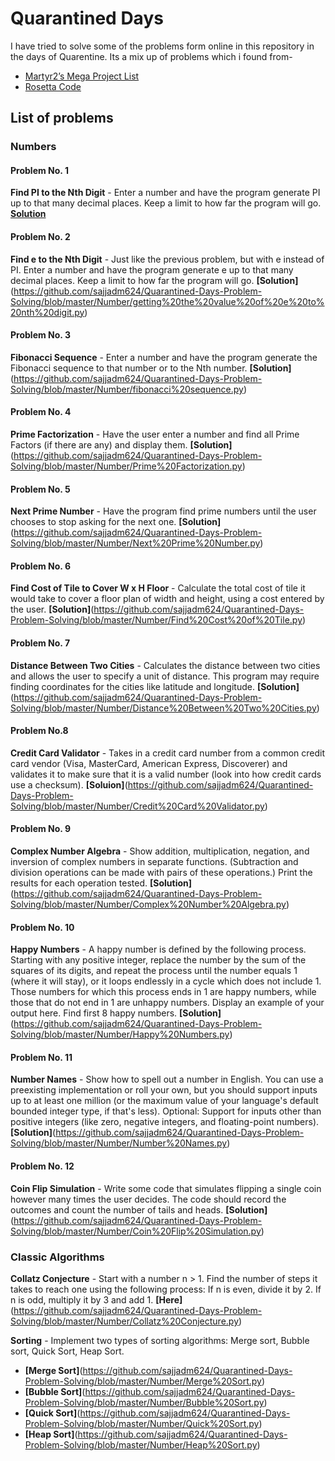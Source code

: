 # Quarantined Days
I have tried to solve some of the problems form online in this repository in the days of Quarentine.
Its a mix up of problems which i found from-
* [Martyr2’s Mega Project List](https://www.dreamincode.net/forums/topic/78802-martyr2s-mega-project-ideas-list/)
* [Rosetta Code](http://rosettacode.org/wiki/Rosetta_Code)

## List of problems
### Numbers
#### Problem No. 1
**Find PI to the Nth Digit** - Enter a number and have the program generate PI up to that many decimal places. Keep a limit to how far the program will go.
[**Solution**](https://github.com/sajjadm624/Quarantined-Days-Problem-Solving/blob/master/Number/getting%20the%20value%20of%20pi%20to%20nth%20digit.py)

#### Problem No. 2
**Find e to the Nth Digit** - Just like the previous problem, but with e instead of PI. Enter a number and have the program generate e up to that many decimal places. Keep a limit to how far the program will go.
**[Solution]**(https://github.com/sajjadm624/Quarantined-Days-Problem-Solving/blob/master/Number/getting%20the%20value%20of%20e%20to%20nth%20digit.py)

#### Problem No. 3
**Fibonacci Sequence** - Enter a number and have the program generate the Fibonacci sequence to that number or to the Nth number.
**[Solution]**(https://github.com/sajjadm624/Quarantined-Days-Problem-Solving/blob/master/Number/fibonacci%20sequence.py)

#### Problem No. 4
**Prime Factorization** - Have the user enter a number and find all Prime Factors (if there are any) and display them.
**[Solution]**(https://github.com/sajjadm624/Quarantined-Days-Problem-Solving/blob/master/Number/Prime%20Factorization.py)

#### Problem No. 5
**Next Prime Number** - Have the program find prime numbers until the user chooses to stop asking for the next one.
**[Solution]**(https://github.com/sajjadm624/Quarantined-Days-Problem-Solving/blob/master/Number/Next%20Prime%20Number.py)

#### Problem No. 6
**Find Cost of Tile to Cover W x H Floor** - Calculate the total cost of tile it would take to cover a floor plan of width and height, using a cost entered by the user.
**[Solution]**(https://github.com/sajjadm624/Quarantined-Days-Problem-Solving/blob/master/Number/Find%20Cost%20of%20Tile.py)

#### Problem No. 7
**Distance Between Two Cities** - Calculates the distance between two cities and allows the user to specify a unit of distance. This program may require finding coordinates for the cities like latitude and longitude.
**[Solution]**(https://github.com/sajjadm624/Quarantined-Days-Problem-Solving/blob/master/Number/Distance%20Between%20Two%20Cities.py)

#### Problem No.8
**Credit Card Validator** - Takes in a credit card number from a common credit card vendor (Visa, MasterCard, American Express, Discoverer) and validates it to make sure that it is a valid number (look into how credit cards use a checksum).
**[Soluion]**(https://github.com/sajjadm624/Quarantined-Days-Problem-Solving/blob/master/Number/Credit%20Card%20Validator.py)

#### Problem No. 9
**Complex Number Algebra** - Show addition, multiplication, negation, and inversion of complex numbers in separate functions. (Subtraction and division operations can be made with pairs of these operations.) Print the results for each operation tested.
**[Solution]**(https://github.com/sajjadm624/Quarantined-Days-Problem-Solving/blob/master/Number/Complex%20Number%20Algebra.py)

#### Problem No. 10
**Happy Numbers** - A happy number is defined by the following process. Starting with any positive integer, replace the number by the sum of the squares of its digits, and repeat the process until the number equals 1 (where it will stay), or it loops endlessly in a cycle which does not include 1. Those numbers for which this process ends in 1 are happy numbers, while those that do not end in 1 are unhappy numbers. Display an example of your output here. Find first 8 happy numbers.
**[Solution]**(https://github.com/sajjadm624/Quarantined-Days-Problem-Solving/blob/master/Number/Happy%20Numbers.py)

#### Problem No. 11
**Number Names** - Show how to spell out a number in English. You can use a preexisting implementation or roll your own, but you should support inputs up to at least one million (or the maximum value of your language's default bounded integer type, if that's less). Optional: Support for inputs other than positive integers (like zero, negative integers, and floating-point numbers).
**[Solution]**(https://github.com/sajjadm624/Quarantined-Days-Problem-Solving/blob/master/Number/Number%20Names.py)

#### Problem No. 12
**Coin Flip Simulation** - Write some code that simulates flipping a single coin however many times the user decides. The code should record the outcomes and count the number of tails and heads.
**[Solution]**(https://github.com/sajjadm624/Quarantined-Days-Problem-Solving/blob/master/Number/Coin%20Flip%20Simulation.py)

### Classic Algorithms
**Collatz Conjecture** - Start with a number n > 1. Find the number of steps it takes to reach one using the following process: If n is even, divide it by 2. If n is odd, multiply it by 3 and add 1.
**[Here]**(https://github.com/sajjadm624/Quarantined-Days-Problem-Solving/blob/master/Number/Collatz%20Conjecture.py)

**Sorting** - Implement two types of sorting algorithms: Merge sort, Bubble sort, Quick Sort, Heap Sort.
* **[Merge Sort]**(https://github.com/sajjadm624/Quarantined-Days-Problem-Solving/blob/master/Number/Merge%20Sort.py)
* **[Bubble Sort]**(https://github.com/sajjadm624/Quarantined-Days-Problem-Solving/blob/master/Number/Bubble%20Sort.py)
* **[Quick Sort]**(https://github.com/sajjadm624/Quarantined-Days-Problem-Solving/blob/master/Number/Quick%20Sort.py)
* **[Heap Sort]**(https://github.com/sajjadm624/Quarantined-Days-Problem-Solving/blob/master/Number/Heap%20Sort.py)
